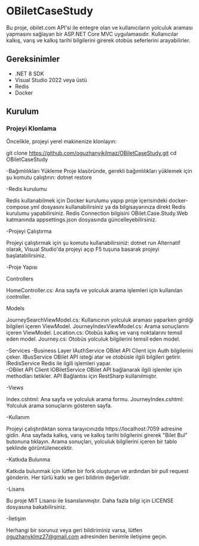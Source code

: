# OBiletCaseStudy

Bu proje, obilet.com API'si ile entegre olan ve kullanıcıların yolculuk araması yapmasını sağlayan bir ASP.NET Core MVC uygulamasıdır. Kullanıcılar kalkış, varış ve kalkış tarihi bilgilerini girerek otobüs seferlerini arayabilirler.

## Gereksinimler

- .NET 8 SDK
- Visual Studio 2022 veya üstü
- Redis
- Docker

## Kurulum

### Projeyi Klonlama

Öncelikle, projeyi yerel makinenize klonlayın:


git clone https://github.com/oguzhanyikilmaz/OBiletCaseStudy.git
cd OBiletCaseStudy

-Bağımlılıkları Yükleme
Proje klasöründe, gerekli bağımlılıkları yüklemek için şu komutu çalıştırın:
dotnet restore

-Redis kurulumu

Redis kullanabilmek için Docker kurulumu yapıp proje içerisindeki docker-compose.yml dosyasını kullanabilirsiniz ya da bilgisayarınıza direkt Redis kurulumu yapabilirsiniz.
Redis Connection bilgisini OBilet.Case.Study.Web katmanında appsettings.json dosyasında güncelleyebilirsiniz.

-Projeyi Çalıştırma

Projeyi çalıştırmak için şu komutu kullanabilirsiniz:
dotnet run
Alternatif olarak, Visual Studio'da projeyi açıp F5 tuşuna basarak projeyi başlatabilirsiniz.

-Proje Yapısı

Controllers

HomeController.cs: Ana sayfa ve yolculuk arama işlemleri için kullanılan controller.

Models

JourneySearchViewModel.cs: Kullanıcının yolculuk araması yaparken girdiği bilgileri içeren ViewModel.
JourneyIndexViewModel.cs: Arama sonuçlarını içeren ViewModel.
Location.cs: Otobüs kalkış ve varış noktalarını temsil eden model.
Journey.cs: Otobüs yolculuk bilgilerini temsil eden model.

-Services
	-Business Layer
		IAuthService OBilet API Client için Auth bilgilerini çeker.
		IBusService OBilet API isteği atar ve otobüsle ilgili bilgileri getirir.
		IRedisService Redis ile ilgili işlemleri yapar.   
	-OBilet API Client
		IOBiletService OBilet API bağlanarak ilgili işlemler için methodları tetikler. API Bağlantısı için RestSharp kullanılmıştır.

-Views

Index.cshtml: Ana sayfa ve yolculuk arama formu.
JourneyIndex.cshtml: Yolculuk arama sonuçlarını gösteren sayfa.

-Kullanım

Projeyi çalıştırdıktan sonra tarayıcınızda https://localhost:7059 adresine gidin.
Ana sayfada kalkış, varış ve kalkış tarihi bilgilerini girerek "Bilet Bul" butonuna tıklayın.
Arama sonuçları, yolculuk bilgilerini içeren bir tablo şeklinde görüntülenecektir.

-Katkıda Bulunma

Katkıda bulunmak için lütfen bir fork oluşturun ve ardından bir pull request gönderin. Her türlü katkı ve geri bildirim değerlidir.

-Lisans

Bu proje MIT Lisansı ile lisanslanmıştır. Daha fazla bilgi için LICENSE dosyasına bakabilirsiniz.

-İletişim

Herhangi bir sorunuz veya geri bildiriminiz varsa, lütfen oguzhanyklmz27@gmail.com adresinden benimle iletişime geçin.
